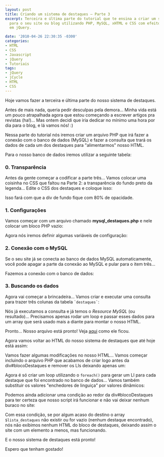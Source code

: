 ```yaml
---
layout: post
title: Criando um sistema de destaques – Parte 3
excerpt: Terceira e última parte do tutorial que te ensina a criar um sistema de destaques
  para o seu site ou blog utilizando PHP, MySQL, xHTML e CSS com efeitos de transição
  em jQuery.

date: '2010-04-26 22:30:35 -0300'
categories:
- HTML
- CSS
- Javascript
- jQuery
- Tutoriais
tags:
- jQuery
- jCycle
- HTML
- CSS
---
```

Hoje vamos fazer a terceira e última parte do nosso sistema de destaques.

Antes de mais nada, queria pedir desculpas pela demora... Minha vida está um pouco atrapalhada agora que estou começando a escrever artigos pra revistas (ha!)... Mas ontem decidi que iria dedicar no mínimo uma hora por dia para o blog, e lá vamos nós! :)

Nessa parte do tutorial nós iremos criar um arquivo PHP que irá fazer a conexão com o banco de dados (MySQL) e fazer a consulta que trará os dados de cada um dos destaques para "alimentarmos" nosso HTML.

Para o nosso banco de dados iremos utilizar a seguinte tabela:


<div data-gist-id="f760f3e992ae7060475c" data-gist-show-loading="false"></div>

<h3>0. Transparência</h3>
Antes da gente começar a codificar a parte três... Vamos colocar uma coisinha no CSS que faltou na Parte 2: a transparência do fundo preto da legenda... Edite o CSS dos destaques e coloque isso:


<div data-gist-id="80b593321a4e1e9287a4" data-gist-show-loading="false"></div>

Isso fará com que a div de fundo fique com 80% de opacidade.

<h3>1. Configurações</h3>
Vamos começar com um arquivo chamado <strong>mysql_destaques.php</strong> e nele colocar um bloco PHP vazio:


<div data-gist-id="76282b82e6202af893a7" data-gist-show-loading="false"></div>

Agora nós iremos definir algumas variáveis de configuração:


<div data-gist-id="f9e8f2f57611e6d0ba70" data-gist-show-loading="false"></div>

<h3>2. Conexão com o MySQL</h3>
Se o seu site já se conecta ao banco de dados MySQL automaticamente, você pode apagar a parte da conexão ao MySQL e pular para o item três...

Fazemos a conexão com o banco de dados:


<div data-gist-id="3e7cb12d769c1e920513" data-gist-show-loading="false"></div>

<h3>3. Buscando os dados</h3>
Agora vai começar a brincadeira... Vamos criar e executar uma consulta para trazer três colunas da tabela <code>`destaques`</code>:

<div data-gist-id="8b090d13ea2a262f4bd0" data-gist-show-loading="false"></div>

Nós já executamos a consulta e já temos o <em>Resource MySQL</em> (ou resultado)... Precisamos apenas rodar um loop e passar esses dados para um array que será usado mais a diante para montar o nosso HTML.


<div data-gist-id="545a526f56bedae3d4f7" data-gist-show-loading="false"></div>

Pronto... Nosso arquivo está pronto! Veja [aqui](/exemplos/destaque/mysql_destaques.phps) como ele ficou.

Agora vamos voltar ao HTML do nosso sistema de destaques que até hoje está assim:


<div data-gist-id="52c6bc715e28cd880084" data-gist-show-loading="false"></div>

Vamos fazer algumas modificações no nosso HTML... Vamos começar incluindo o arquivo PHP que acabamos de criar logo antes da div#blocoDestaques e remover os LIs deixando apenas um:


<div data-gist-id="3853873da0a8277a8cce" data-gist-show-loading="false"></div>

Agora é só criar um loop utilizando o <code>foreach()</code> para gerar um LI para cada destaque que foi encontrado no banco de dados... Vamos também substituir os valores "enchedores de linguiça" por valores dinâmicos:


<div data-gist-id="8f284e7eb7a92835b214" data-gist-show-loading="false"></div>

Podemos ainda adicionar uma condição ao redor da div#blocoDestaques para ter certeza que nosso script irá funcionar e não vai deixar nenhum buraco no site:


<div data-gist-id="c72033e8ab448e74ff52" data-gist-show-loading="false"></div>

Com essa condição, se por algum acaso do destino o array <code>$lista_destaques</code> não existir ou for vazio (nenhum destaque encontrado), nós não exibimos nenhum HTML do bloco de destaques, deixando assim o site com um elemento a menos, mas funcionando.

E o nosso sistema de destaques está pronto!

Espero que tenham gostado!

